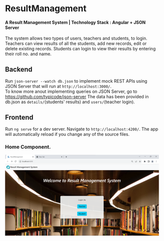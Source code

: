 # ResultManagement

#### A Result Management System | Technology Stack : Angular + JSON Server
  
The system allows two types of users, teachers and students, to login. Teachers can view results of all the students, add new records, edit or delete existing records. Students can login to view their results by entering their roll no. and name.

## Backend

Run `json-server --watch db.json` to implement mock REST APIs using JSON Server that will run at `http://localhost:3000/`.<br>
To know more anout implementing queries on JSON Server, go to https://github.com/typicode/json-server
The data has been provided in db.json  as `details/`(students' results) and `users/`(teacher login).

## Frontend
Run `ng serve` for a dev server. Navigate to `http://localhost:4200/`. The app will automatically reload if you change any of the source files.
### Home Component.
<img src="./src/assets/Home.png">
